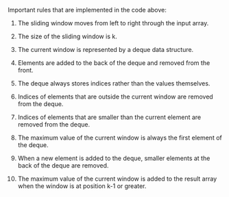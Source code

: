 Important rules that are implemented in the code above:

1. The sliding window moves from left to right through the input array.

2. The size of the sliding window is k.

3. The current window is represented by a deque data structure.

4. Elements are added to the back of the deque and removed from the front.

5. The deque always stores indices rather than the values themselves.

6. Indices of elements that are outside the current window are removed from the deque.

7. Indices of elements that are smaller than the current element are removed from the deque.

8. The maximum value of the current window is always the first element of the deque.

9. When a new element is added to the deque, smaller elements at the back of the deque are removed.

10. The maximum value of the current window is added to the result array when the window is at position k-1 or greater.